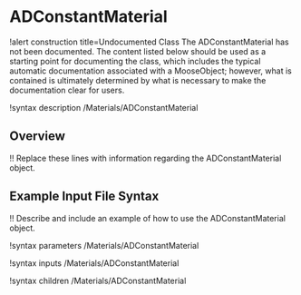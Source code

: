 # ADConstantMaterial

!alert construction title=Undocumented Class
The ADConstantMaterial has not been documented. The content listed below should be used as a starting point for
documenting the class, which includes the typical automatic documentation associated with a
MooseObject; however, what is contained is ultimately determined by what is necessary to make the
documentation clear for users.

!syntax description /Materials/ADConstantMaterial

## Overview

!! Replace these lines with information regarding the ADConstantMaterial object.

## Example Input File Syntax

!! Describe and include an example of how to use the ADConstantMaterial object.

!syntax parameters /Materials/ADConstantMaterial

!syntax inputs /Materials/ADConstantMaterial

!syntax children /Materials/ADConstantMaterial
